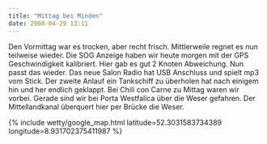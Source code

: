 ```yaml
---
title: "Mittag bei Minden"
date: 2008-04-29 13:11
---
```

Den Vormittag war es trocken, aber recht frisch. Mittlerweile regnet es nun teilweise wieder. Die SOG Anzeige haben wir heute morgen mit der GPS Geschwindigkeit kalibriert. Hier gab es gut 2 Knoten Abweichung. Nun passt das wieder. Das neue Salon Radio hat USB Anschluss und spielt mp3 vom Stick. Der zweite Anlauf ein Tankschiff zu überholen hat nach einigem hin und her endlich geklappt. Bei Chili con Carne zu Mittag waren wir vorbei. Gerade sind wir bei Porta Westfalica über die Weser gefahren. Der Mittellandkanal überquert hier per Brücke die Weser.

{% include wetty/google_map.html latitude=52.3031583734389 longitude=8.931702375411987 %}
